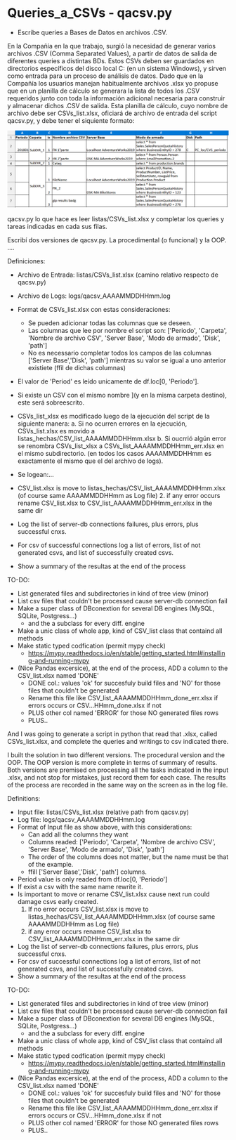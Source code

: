 # Queries_a_CSVs - qacsv.py
- Escribe queries a Bases de Datos en archivos .CSV.

En la Compañía en la que trabajo, surgió la necesidad de generar varios archivos .CSV 
(Comma Separated Values), a partir de datos de salida de diferentes queries a distintas
 BDs.
Estos CSVs deben ser guardados en directorios específicos del disco local C: (en un
sistema Windows), y sirven como entrada para un proceso de análisis de datos.
Dado que en la Compañía los usuarios manejan habitualmente archivos .xlsx yo
propuse que en un planilla de cálculo se generara la lista de todos los .CSV requeridos
junto con toda la información adicional necesaria para construir y almacenar dichos 
.CSV de salida.
Esta planilla de cálculo, cuyo nombre de archivo debe ser CSVs_list.xlsx, oficiará de
archivo de entrada del script qacsv.py, y debe tener el siquiente formato:

![image](CSVs_list_xlsx.png)

qacsv.py lo que hace es leer listas/CSVs_list.xlsx y completar los queries y 
tareas indicadas en cada sus filas.

Escribí dos versiones de qacsv.py. La procedimental (o funcional) y la OOP.
....

Definiciones:
- Archivo de Entrada: listas/CSVs_list.xlsx (camino relativo respecto de qacsv.py)
- Archivo de Logs: logs/qacsv_AAAAMMDDHHmm.log
- Format de CSVs_list.xlsx con estas consideraciones:
	- Se pueden adicionar todas las columnas que se deseen.
	- Las columnas que lee por nombre el script son: ['Periodo', 'Carpeta', 'Nombre de archivo CSV', 'Server Base', 'Modo de armado', 'Disk', 'path']
	- No es necessario completar todos los campos de las columnas ['Server Base','Disk', 'path']
		mientras su valor se igual a uno anterior existiete (ffil de dichas columnas)
- El valor de 'Period' es leído unicamente de df.loc[0, 'Periodo'].
- Si existe un CSV con el mismo nombre ](y en la misma carpeta destino), este será sobreescrito.
- CSVs_list_xlsx es modificado luego de la ejecución del script de la siguiente manera:
	a. Si no ocurren errores en la ejecución,  CSVs_list.xlsx es movido a listas_hechas/CSV_list_AAAAMMDDHHmm.xlsx
	b. Si oucrrió algún error se renombra CSVs_list_xlsx a CSVs_list_AAAAMMDDHHmm_err.xlsx en el mismo subdirectorio.
	(en todos los casos AAAAMMDDHHmm es exactamente el mismo que el del archivo de logs).
- Se logean:...


	


- CSV_list.xlsx is move to listas_hechas/CSV_list_AAAAMMDDHHmm.xlsx (of course same AAAAMMDDHHmm as Log file)
	2. if any error occurs rename CSV_list.xlsx to CSV_list_AAAAMMDDHHmm_err.xlsx in the same dir
- Log the list of server-db connections failures, plus errors, plus successful cnxs.
- For csv of successful connections log a list of errors, list of not generated csvs, and list of successfully created csvs.
- Show a summary of the resultas at the end of the process

TO-DO:
- List generated files and subdirectories in kind of tree view (minor)
- List csv files that couldn't be processed cause server-db connection fail
- Make a super class of DBconextion for several DB engines (MySQL, SQLite, Postgress...)
	- and the a subclass for every diff. engine
- Make a unic class of whole app, kind of CSV_list class that containd all methods
- Make static typed codfication (permit mypy check)
	- https://mypy.readthedocs.io/en/stable/getting_started.html#installing-and-running-mypy
- (Nice Pandas excersice), at the end of the process, ADD a column to the CSV_list.xlsx named 'DONE'
	- DONE col.: values 'ok' for succesfuly build files and 'NO' for those files that couldn't be generated
	- Rename this file like CSV_list_AAAAMMDDHHmm_done_err.xlsx if errors occurs or CSV...HHmm_done.xlsx if not
	- PLUS other col named 'ERROR' for those NO generated files rows
	- PLUS..




And I was going to generate a script in python that read that .xlsx, 
called CSVs_list.xlsx, and complete the queries and writings to csv indicated there.

I built the solution in two different versions. The procedural version and the OOP.
The OOP version is more complete in terms of summary of results.
Both versions are premised on processing all the tasks indicated in the input .xlsx, 
and not stop for mistakes, just record them for each case.
The results of the process are recorded in the same way on the screen as in the log file.

Definitions:
- Input file: listas/CSVs_list.xlsx (relative path from qacsv.py)
- Log file: logs/qacsv_AAAAMMDDHHmm.log 
- Format of Input file as show above, with this considerations:
	- Can add all the columns they want
	- Columns readed: ['Periodo', 'Carpeta', 'Nombre de archivo CSV', 'Server Base', 'Modo de armado', 'Disk', 'path']
	- The order of the columns does not matter, but the name must be that of the example.
	- ffill ['Server Base','Disk', 'path'] columns.
- Period value is only readed from df.loc[0, 'Periodo']
- If exist a csv with the same name rewrite it.
- Is important to move or rename CSV_list.xlsx cause next run could damage csvs early created.
	1. If no error occurs CSV_list.xlsx is move to listas_hechas/CSV_list_AAAAMMDDHHmm.xlsx (of course same AAAAMMDDHHmm as Log file)
	2. if any error occurs rename CSV_list.xlsx to CSV_list_AAAAMMDDHHmm_err.xlsx in the same dir
- Log the list of server-db connections failures, plus errors, plus successful cnxs.
- For csv of successful connections log a list of errors, list of not generated csvs, and list of successfully created csvs.
- Show a summary of the resultas at the end of the process

TO-DO:
- List generated files and subdirectories in kind of tree view (minor)
- List csv files that couldn't be processed cause server-db connection fail
- Make a super class of DBconextion for several DB engines (MySQL, SQLite, Postgress...)
	- and the a subclass for every diff. engine
- Make a unic class of whole app, kind of CSV_list class that containd all methods
- Make static typed codfication (permit mypy check)
	- https://mypy.readthedocs.io/en/stable/getting_started.html#installing-and-running-mypy
- (Nice Pandas excersice), at the end of the process, ADD a column to the CSV_list.xlsx named 'DONE'
	- DONE col.: values 'ok' for succesfuly build files and 'NO' for those files that couldn't be generated
	- Rename this file like CSV_list_AAAAMMDDHHmm_done_err.xlsx if errors occurs or CSV...HHmm_done.xlsx if not
	- PLUS other col named 'ERROR' for those NO generated files rows
	- PLUS..

